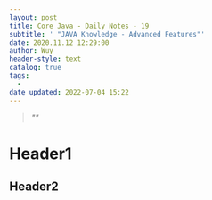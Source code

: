```yaml
---
layout: post
title: Core Java - Daily Notes - 19
subtitle: ' "JAVA Knowledge - Advanced Features"'
date: 2020.11.12 12:29:00
author: Wuy
header-style: text
catalog: true
tags:
  - 
date updated: 2022-07-04 15:22
---
```


> _""_

# Header1

## Header2
